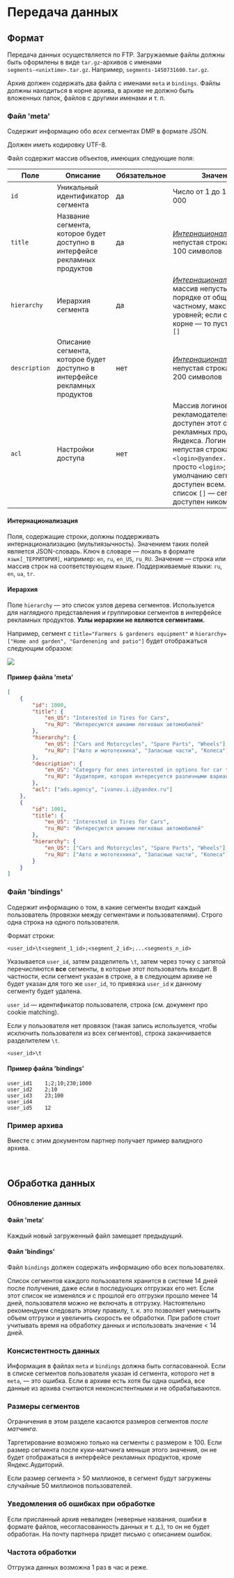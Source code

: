 # Передача данных
## Формат 

Передача данных осуществляется по FTP.
Загружаемые файлы должны быть оформлены в виде `tar.gz`-архивов с именами  `segments‑<unixtime>.tar.gz`. Например, `segments‑1450731600.tar.gz`.

Архив должен содержать два файла с именами `meta` и `bindings`. Файлы должны находиться в корне архива, в архиве не должно быть вложенных папок, файлов с другими именами и т. п.


### Файл 'meta'
Содержит информацию обо *всех* сегментах DMP в формате JSON.

Должен иметь кодировку UTF-8.

Файл содержит массив объектов, имеющих следующие поля:

Поле | Описание | Обязательное | Значение
--- | --- | --- | ---
`id` | Уникальный идентификатор сегмента | да | Число от 1 до 1 000 000 000
`title` | Название сегмента, которое будет доступно в интерфейсе рекламных продуктов | да | [_Интернационализованная_](#интернационализация) непустая строка не более 100 символов
`hierarchy` | Иерархия сегмента | да | [_Интернационализованный_](#интернационализация) массив непустых строк в порядке от общего к частному, максимум 7 уровней; если сегмент в корне — то пустой список `[]`
`description` | Описание сегмента, которое будет доступно в интерфейсе рекламных продуктов | нет | [_Интернационализованная_](#интернационализация) непустая строка не более 200 символов
`acl` | Настройки доступа | нет | Массив логинов рекламодателей, которым доступен этот сегмент в рекламных продуктах Яндекса. Логин — это непустая строка формата `<login>@yandex.ru` или просто `<login>`; по умолчанию сегмент доступен всем. Пустой список `[]` — сегмент не доступен никому


#### Интернационализация

Поля, содержащие строки, должны поддерживать интернационализацию (мультиязычность).
Значением таких полей является JSON-словарь. Ключ в словаре — локаль в формате `язык[_ТЕРРИТОРИЯ]`, например:  `en`, `ru`, `en_US`, `ru_RU`. Значение — строка или массив строк на соответствующем языке.
Поддерживаемые языки: `ru`, `en`, `ua`, `tr`.


#### Иерархия
Поле `hierarchy` —  это список узлов дерева сегментов. Используется для наглядного представления и группировки сегментов в интерфейсе рекламных продуктов.
**Узлы иерархии не являются сегментами.**

Например, сегмент с `title="Farmers & gardeners equipment"` и `hierarchy=["Home and garden", "Gardenening and patio"]` будет отображаться следующим образом:

![](resources/hierarchy_example.png)
 
 
<p style="page-break-before: always !important">

#### Пример файла 'meta'

~~~json
[
    {
        "id": 1000,
        "title": {
            "en_US": "Interested in Tires for Cars",
            "ru_RU": "Интересуются шинами легковых автомобилей"
        },
        "hierarchy": {
            "en_US": ["Cars and Motorcycles", "Spare Parts", "Wheels"],
            "ru_RU": ["Авто и мототехника", "Запасные части", "Колеса"]
        },
        "description": {
            "en_US": "Category for ones interested in options for car tires",
            "ru_RU": "Аудитория, которая интересуется различными вариантами шин для легковых автомобилей"
        },
        "acl": ["ads.agency", "ivanov.i.i@yandex.ru"]
    },
    {
        "id": 1001,
        "title": {
            "en_US": "Interested in Tires for Cars",
            "ru_RU": "Интересуются шинами легковых автомобилей"
        },
        "hierarchy": {
            "en_US": ["Cars and Motorcycles", "Spare Parts", "Wheels"],
            "ru_RU": ["Авто и мототехника", "Запасные части", "Колеса"]
        }
    }
]
~~~


### Файл 'bindings'
Содержит информацию о том, в какие сегменты входит каждый пользователь (провязки между сегментами и пользователями).
Строго одна строка на одного пользователя.

Формат строки:

~~~
<user_id>\t<segment_1_id>;<segment_2_id>;...<segments_n_id>
~~~

Указывается `user_id`, затем разделитель `\t`, затем через точку с запятой перечисляются **все** сегменты, в которые этот пользователь входит. В частности, если сегмент указан в строке, а в следующем архиве не будет указан для того же `user_id`, то привязка `user_id` к данному сегменту будет удалена.

`user_id` — идентификатор пользователя, строка (см. документ про cookie matching).



Если у пользователя нет провязок (такая запись используется, чтобы исключить пользователя из всех сегментов), строка заканчивается разделителем `\t`. 

~~~
<user_id>\t
~~~

#### Пример файла 'bindings'

~~~
user_id1	1;2;10;230;1000
user_id2	2;10
user_id3	23;100
user_id4	
user_id5	12
~~~

### Пример архива
Вместе с этим документом партнер получает пример валидного архива.

<br>

## Обработка данных

### Обновление данных
#### Файл 'meta'
Каждый новый загруженный файл замещает предыдущий.

#### Файл 'bindings'

Файл `bindings` должен содержать информацию обо всех пользователях.

Список сегментов каждого пользователя хранится в системе 14 дней после получения, даже если в последующих отгрузках его нет.
Если этот список не изменялся и с прошлой его отгрузки прошло менее 14 дней, пользователя можно не включать в отгрузку.
Настоятельно рекомендуем следовать этому правилу, т. к. это позволяет уменьшить объем отгрузки и увеличить скорость ее обработки.
При работе стоит учитывать время на обработку данных и использовать значение < 14 дней.

### Консистентность данных
Информация в файлах `meta` и `bindings` должна быть согласованной. Если в списке сегментов пользователя указан id сегмента, которого нет в `meta`, — это ошибка. Если в архиве есть хотя бы одна ошибка, все данные из архива считаются неконсистентными и не обрабатываются.

### Размеры сегментов
Ограничения в этом разделе касаются размеров сегментов _после матчинга_.

Таргетирование возможно только на сегменты с размером ≥ 100. Если размер сегмента после куки-матчинга меньше этого значения, он не будет отображаться в интерфейсе рекламных продуктов, кроме Яндекс.Аудиторий.

Если размер сегмента > 50 миллионов, в сегмент будут загружены случайные 50 миллионов пользователей.

### Уведомления об ошибках при обработке
Если присланный архив невалиден (неверные названия, ошибки в формате файлов, несогласованность данных и т. д.), то он не будет обработан. На почту партнера придет письмо с описанием ошибок.  

### Частота  обработки
Отгрузка данных возможна 1 раз в час и реже.
